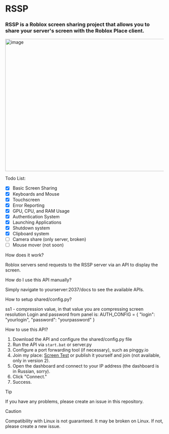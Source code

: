 # RSSP

### RSSP is a Roblox screen sharing project that allows you to share your server's screen with the Roblox Place client.

<img width="886" height="421" alt="image" src="https://github.com/user-attachments/assets/c7e7d585-c7d1-4ed9-8e86-37ed04b6150d" />

Todo List:
- [x] Basic Screen Sharing
- [x] Keyboards and Mouse
- [x] Touchscreen
- [x] Error Reporting
- [x] GPU, CPU, and RAM Usage
- [x] Authentication System
- [x] Launching Applications
- [x] Shutdown system
- [x] Clipboard system
- [ ] Camera share (only server, broken)
- [ ] Mouse mover (not soon)

How does it work?

Roblox servers send requests to the RSSP server via an API to display the screen.

How do I use this API manually?

Simply navigate to yourserver:2037/docs to see the available APIs.

How to setup shared/config.py?

ss1 - compression value, in that value you are compressing screen resolution
Login and password from panel is:
AUTH_CONFIG = {
    "login": "yourlogin",
    "password": "yourpassword"
}

How to use this API?

1) Download the API
and configure the shared/config.py file
2) Run the API via `start.bat` or server.py
3) Configure a port forwarding tool (if necessary), such as pinggy.io
4) Join my place: [Screen Test](https://www.roblox.com/games/98821705891412/Screen-Test) or publish it yourself and join (not available, only in version 2).
5) Open the dashboard and connect to your IP address (the dashboard is in Russian, sorry).
6) Click "Connect."
7) Success.

> [!TIP]
> If you have any problems, please create an issue in this repository.

> [!CAUTION]
> Compatibility with Linux is not guaranteed. It may be broken on Linux. If not, please create a new issue.
